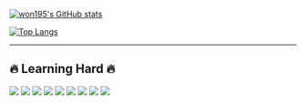 [![won195's GitHub stats](https://github-readme-stats.vercel.app/api?username=won195)](https://github.com/won195/github-readme-stats)

[![Top Langs](https://github-readme-stats.vercel.app/api/top-langs/?username=won195&layout=compact)](https://github.com/won195/github-readme-stats)

--------

## 🔥 Learning Hard 🔥
<div id="badges">
  <img src="https://img.shields.io/badge/HTML5-E34F26?style=flat-square&logo=HTML5&logoColor=white"/>
  <img src="https://img.shields.io/badge/CSS3-1572B6?style=flat-square&logo=CSS3&logoColor=white"/>
  <img src="https://img.shields.io/badge/JavaScript-F7DF1E?style=flat-square&logo=JavaScript&logoColor=white"/>
  <img src="https://img.shields.io/badge/Python-3776AB?style=flat-square&logo=Python&logoColor=white"/>
  <img src="https://img.shields.io/badge/Django-092E20?style=flat-square&logo=Django&logoColor=white"/>
  <img src="https://img.shields.io/badge/MySQL-4479A1?style=flat-square&logo=MySQL&logoColor=white"/>
  <img src="https://img.shields.io/badge/MySQL-4479A1?style=flat-square&logo=MySQL&logoColor=white"/>
  <img src="https://img.shields.io/badge/R-276DC3?style=flat-square&logo=R&logoColor=white"/>
  <img src="https://img.shields.io/badge/Microsoft Excel-217346?style=flat-square&logo=Microsoft Excel&logoColor=white"/>
</div>
